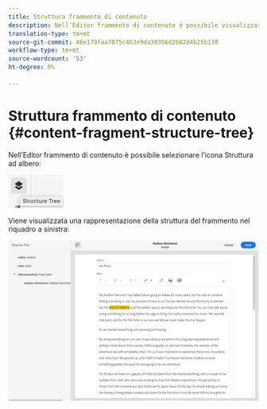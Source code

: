 ```yaml
---
title: Struttura frammento di contenuto
description: Nell’Editor frammento di contenuto è possibile visualizzare la struttura ad albero.
translation-type: tm+mt
source-git-commit: 46e179faa7875c4b3e9da30356d2b82d4b25b130
workflow-type: tm+mt
source-wordcount: '53'
ht-degree: 0%

---
```



# Struttura frammento di contenuto {#content-fragment-structure-tree}

Nell’Editor frammento di contenuto è possibile selezionare l’icona Struttura ad albero:

![Struttura frammento di contenuto](assets/cfm-structuretree-01.png)

Viene visualizzata una rappresentazione della struttura del frammento nel riquadro a sinistra:

![Struttura frammento di contenuto](assets/cfm-structuretree-02.png)